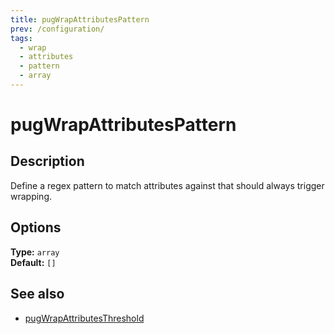 ```yaml
---
title: pugWrapAttributesPattern
prev: /configuration/
tags:
  - wrap
  - attributes
  - pattern
  - array
---
```


# pugWrapAttributesPattern

## Description

Define a regex pattern to match attributes against that should always trigger wrapping.

## Options

**Type:** `array`  
**Default:** `[]`

## See also

- [pugWrapAttributesThreshold](./pugWrapAttributesThreshold.md)
